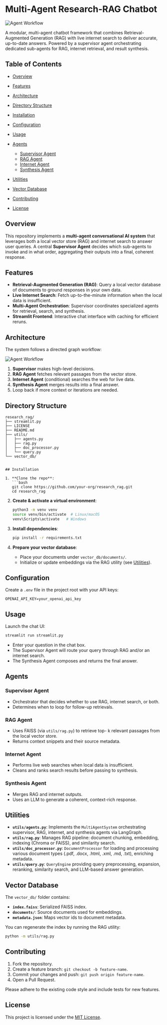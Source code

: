 # Multi-Agent Research-RAG Chatbot

![Agent Workflow](agent_workflow.png)

A modular, multi-agent chatbot framework that combines Retrieval-Augmented Generation (RAG) with live internet search to deliver accurate, up-to-date answers. Powered by a supervisor agent orchestrating dedicated sub-agents for RAG, internet retrieval, and result synthesis.

## Table of Contents

* [Overview](#overview)
* [Features](#features)
* [Architecture](#architecture)
* [Directory Structure](#directory-structure)
* [Installation](#installation)
* [Configuration](#configuration)
* [Usage](#usage)
* [Agents](#agents)

  * [Supervisor Agent](#supervisor-agent)
  * [RAG Agent](#rag-agent)
  * [Internet Agent](#internet-agent)
  * [Synthesis Agent](#synthesis-agent)
* [Utilities](#utilities)
* [Vector Database](#vector-database)
* [Contributing](#contributing)
* [License](#license)

## Overview

This repository implements a **multi-agent conversational AI system** that leverages both a local vector store (RAG) and internet search to answer user queries. A central **Supervisor Agent** decides which sub-agents to invoke and in what order, aggregating their outputs into a final, coherent response.

## Features

* **Retrieval-Augmented Generation (RAG)**: Query a local vector database of documents to ground responses in your own data.
* **Live Internet Search**: Fetch up-to-the-minute information when the local data is insufficient.
* **Multi-Agent Orchestration**: Supervisor coordinates specialized agents for retrieval, search, and synthesis.
* **Streamlit Frontend**: Interactive chat interface with caching for efficient reruns.

## Architecture

The system follows a directed graph workflow:

![Agent Workflow](agent_workflow.png)

1. **Supervisor** makes high-level decisions.
2. **RAG Agent** fetches relevant passages from the vector store.
3. **Internet Agent** (conditional) searches the web for live data.
4. **Synthesis Agent** merges results into a final answer.
5. Loop back if more context or iterations are needed.

## Directory Structure

```
research_rag/
├── streamlit.py
├── LICENSE
├── README.md
├── utils/
│   ├── agents.py
│   ├── rag.py
│   ├── doc_processor.py
│   └── query.py
└── vector_db/
```

````

## Installation

1. **Clone the repo**:
   ```bash
   git clone https://github.com/your-org/research_rag.git
   cd research_rag
````

2. **Create & activate a virtual environment**:

   ```bash
   python3 -m venv venv
   source venv/bin/activate  # Linux/macOS
   venv\Scripts\activate   # Windows
   ```

3. **Install dependencies**:

   ```bash
   pip install -r requirements.txt
   ```

4. **Prepare your vector database**:

   * Place your documents under `vector_db/documents/`.
   * Initialize or update embeddings via the RAG utility (see [Utilities](#utilities)).

## Configuration

Create a `.env` file in the project root with your API keys:

```dotenv
OPENAI_API_KEY=your_openai_api_key
```

## Usage

Launch the chat UI:

```bash
streamlit run streamlit.py
```

* Enter your question in the chat box.
* The Supervisor Agent will route your query through RAG and/or an internet search.
* The Synthesis Agent composes and returns the final answer.

## Agents

### Supervisor Agent

* Orchestrator that decides whether to use RAG, internet search, or both.
* Determines when to loop for follow-up retrievals.

### RAG Agent

* Uses FAISS (via `utils/rag.py`) to retrieve top-
  k relevant passages from the local vector store.
* Returns context snippets and their source metadata.

### Internet Agent

* Performs live web searches when local data is insufficient.
* Cleans and ranks search results before passing to synthesis.

### Synthesis Agent

* Merges RAG and internet outputs.
* Uses an LLM to generate a coherent, context-rich response.

## Utilities

* **`utils/agents.py`**: Implements the `MultiAgentSystem` orchestrating supervisor, RAG, internet, and synthesis agents via LangGraph.
* **`utils/rag.py`**: Manages RAG pipeline: document chunking, embedding, indexing (Chroma or FAISS), and similarity search.
* **`utils/doc_processor.py`**: `DocumentProcessor` for loading and processing various document types (.pdf, .docx, .html, .xml, .md, .txt), enriching metadata.
* **`utils/query.py`**: `QueryEngine` providing query preprocessing, expansion, reranking, similarity search, and LLM-based answer generation.

## Vector Database

The `vector_db/` folder contains:

* **`index.faiss`**: Serialized FAISS index.
* **`documents/`**: Source documents used for embeddings.
* **`metadata.json`**: Maps vector ids to document metadata.

You can regenerate the index by running the RAG utility:

```bash
python -m utils/rag.py
```

## Contributing

1. Fork the repository.
2. Create a feature branch: `git checkout -b feature-name`.
3. Commit your changes and push: `git push origin feature-name`.
4. Open a Pull Request.

Please adhere to the existing code style and include tests for new features.

## License

This project is licensed under the [MIT License](LICENSE).
